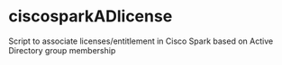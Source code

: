 # ciscosparkADlicense
Script to associate licenses/entitlement in Cisco Spark based on Active Directory group membership
